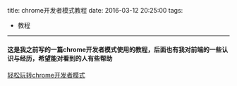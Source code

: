 title: chrome开发者模式教程
date: 2016-03-12 20:25:00
tags:
 - 教程
---
#### 这是我之前写的一篇chrome开发者模式使用的教程，后面也有我对前端的一些认识与经历，希望能对看到的人有些帮助

[轻松玩转chrome开发者模式](http://yun.baidu.com/s/1bnr3bfL)